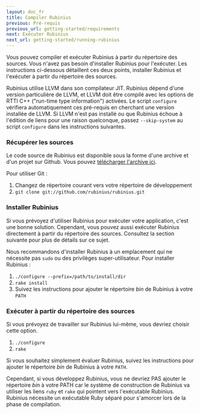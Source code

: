 ```yaml
---
layout: doc_fr
title: Compiler Rubinius
previous: Pré-requis
previous_url: getting-started/requirements
next: Exécuter Rubinius
next_url: getting-started/running-rubinius
---
```


Vous pouvez compiler et exécuter Rubinius à partir du répertoire des sources.
Vous n'avez pas besoin d'installer Rubinius pour l'exécuter.
Les instructions ci-dessous détaillent ces deux points, installer Rubinius
et l'exécuter à partir du répertoire des sources.

Rubinius utilise LLVM dans son compilateur JIT. Rubinius dépend d'une version
particulière de LLVM, et LLVM doit être compilé avec les options de RTTI C++
("run-time type information") activées.
Le script `configure` vérifiera automatiquement ces pré-requis en cherchant une
version installée de LLVM.
Si LLVM n'est pas installé ou que Rubinius échoue à l'édition de liens pour une
raison quelconque, passez `--skip-system` au script `configure` dans les
instructions suivantes.

### Récupérer les sources

Le code source de Rubinius est disponible sous la forme d'une archive et d'un projet sur Github.
Vous pouvez [télécharger l'archive ici](http://rubini.us/download/latest).

Pour utiliser Git :

  1. Changez de répertoire courant vers votre répertoire de développement
  2. `git clone git://github.com/rubinius/rubinius.git`


### Installer Rubinius

Si vous prévoyez d'utiliser Rubinius pour exécuter votre application, c'est
une bonne solution. Cependant, vous pouvez aussi exécuter Rubinius directement
à partir du répertoire des sources. Consultez la section suivante pour plus
de détails sur ce sujet.

Nous recommandons d'installer Rubinius à un emplacement qui ne nécessite pas `sudo` ou
des privilèges super-utilisateur. Pour installer Rubinius :

  1. `./configure --prefix=/path/to/install/dir`
  2. `rake install`
  3. Suivez les instructions pour ajouter le répertoire _bin_ de Rubinius à votre `PATH`


### Exécuter à partir du répertoire des sources

Si vous prévoyez de travailler sur Rubinius lui-même, vous devriez choisir cette option.

  1. `./configure`
  2. `rake`

Si vous souhaitez simplement évaluer Rubinius, suivez les instructions pour ajouter
le répertoire _bin_ de Rubinius à votre `PATH`.

Cependant, si vous développez Rubinius, vous ne devriez PAS ajouter le répertoire _bin_
à votre PATH car le système de construction de Rubinius va utiliser les liens
`ruby` et `rake` qui pointent vers l'exécutable Rubinius.
Rubinius nécessite un exécutable Ruby séparé pour s'amorcer lors de la phase de
compilation.

